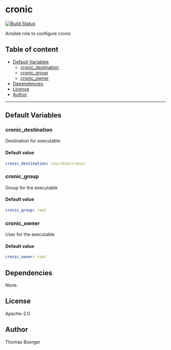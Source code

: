 # cronic

[![Build Status](https://cloud.drone.io/api/badges/rolehippie/cronic/status.svg)](https://cloud.drone.io/rolehippie/cronic)

Ansible role to configure cronic

## Table of content

* [Default Variables](#default-variables)
  * [cronic_destination](#cronic_destination)
  * [cronic_group](#cronic_group)
  * [cronic_owner](#cronic_owner)
* [Dependencies](#dependencies)
* [License](#license)
* [Author](#author)

---

## Default Variables

### cronic_destination

Destination for executable

#### Default value

```YAML
cronic_destination: /usr/bin/cronic
```

### cronic_group

Group for the executable

#### Default value

```YAML
cronic_group: root
```

### cronic_owner

User for the executable

#### Default value

```YAML
cronic_owner: root
```

## Dependencies

None.

## License

Apache-2.0

## Author

Thomas Boerger
